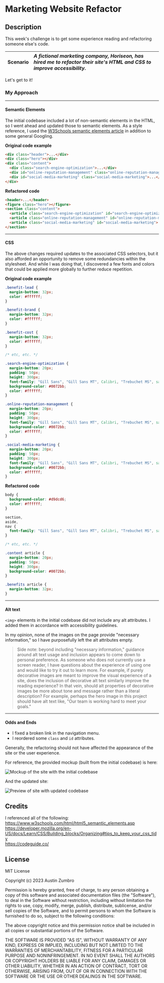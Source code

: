 # Marketing Website Refactor

## Description

This week's challenge is to get some experience reading and refactoring someone else's code.

| **Scenario** | *A fictional marketing company, Horiseon, has hired me to refactor their site's HTML and CSS to improve accessibility.* |
| :--- | :--- |

Let's get to it!

### My Approach
---

#### Semantic Elements

The initial codebase included a lot of non-semantic elements in the HTML, so I went ahead and updated those to semantic elements. As a style reference, I used the [W3Schools semantic elements article](https://www.w3schools.com/html/html5_semantic_elements.asp) in addition to some general Googling.

**Original code example**

```html
<div class="header">...</div>
<div class="hero"></div>
<div class="content">
  <div class="search-engine-optimization">...</div>
  <div id="online-reputation-management" class="online-reputation-management">...</div>
  <div id="social-media-marketing" class="social-media-marketing">...</div>
</div>
```

**Refactored code**

```html
<header>...</header>
<figure class="hero"></figure>
<section class="content">
  <article class="search-engine-optimization" id="search-engine-optimization">...</article>
  <article class="online-reputation-management" id="online-reputation-management">...</article>
  <article class="social-media-marketing" id="social-media-marketing">...</article>
</section>
```
---

#### CSS

The above changes required updates to the associated CSS selectors, but it also afforded an opportunity to remove some redundancies within the stylesheet. And while I was doing that, I discovered a few fonts and colors that could be applied more globally to further reduce repetition.

**Original code example**

```css
.benefit-lead {
  margin-bottom: 32px;
  color: #ffffff;
}

.benefit-brand {
  margin-bottom: 32px;
  color: #ffffff;
}

.benefit-cost {
  margin-bottom: 32px;
  color: #ffffff;
}

/* etc, etc. */

.search-engine-optimization {
  margin-bottom: 20px;
  padding: 50px;
  height: 300px;
  font-family: "Gill Sans", "Gill Sans MT", Calibri, "Trebuchet MS", sans-serif;
  background-color: #0072bb;
  color: #ffffff;
}

.online-reputation-management {
  margin-bottom: 20px;
  padding: 50px;
  height: 300px;
  font-family: "Gill Sans", "Gill Sans MT", Calibri, "Trebuchet MS", sans-serif;
  background-color: #0072bb;
  color: #ffffff;
}

.social-media-marketing {
  margin-bottom: 20px;
  padding: 50px;
  height: 300px;
  font-family: "Gill Sans", "Gill Sans MT", Calibri, "Trebuchet MS", sans-serif;
  background-color: #0072bb;
  color: #ffffff;
}
```

**Refactored code**

```css
body {
  background-color: #d9dcd6;
  color: #ffffff;
}

section,
aside,
nav {
  font-family: "Gill Sans", "Gill Sans MT", Calibri, "Trebuchet MS", sans-serif;
}

/* etc, etc. */

.content article {
  margin-bottom: 20px;
  padding: 50px;
  height: 300px;
  background-color: #0072bb;
}

.benefits article {
  margin-bottom: 32px;
}
```
---

#### Alt text

`<img>` elements in the initial codebase did not include any alt attributes. I added them in accordance with accessibility guidelines.

In my opinion, none of the images on the page provide "necessary information," so I have purposefully left the alt attributes empty.

> Side note: beyond including "necessary information," guidance around  alt text usage and inclusion appears to come down to personal preference. As someone who does not currently use a screen reader, I have questions about the experience of using one and would like to try it out to learn more. For example, if purely decorative images are meant to improve the visual experience of a site, does the inclusion of decorative alt text similarly improve the reading experience? In that vein, should alt properties of decorative images be more about tone and message rather than a literal description? For example, perhaps the hero image in this project should have alt text like, "Our team is working hard to meet your goals."

---

#### Odds and Ends

- I fixed a broken link in the navigation menu.
- I reordered some `class` and `id` attributes.

Generally, the refactoring should not have affected the appearance of the site or the user experience. 

For reference, the provided mockup (built from the initial codebase) is here:

![Mockup of the site with the initial codebase](./preview-images/horiseon-old.png "Horiseon Site Mockup")

And the updated site:

![Preview of site with updated codebase](./preview-images/horiseon-page-scroll.gif "Horiseon Site Updated Scroll")

## Credits

I referenced all of the following:    
https://www.w3schools.com/html/html5_semantic_elements.asp   
https://developer.mozilla.org/en-US/docs/Learn/CSS/Building_blocks/Organizing#tips_to_keep_your_css_tidy    
https://codeguide.co/    

## License

MIT License

Copyright (c) 2023 Austin Zumbro

Permission is hereby granted, free of charge, to any person obtaining a copy
of this software and associated documentation files (the "Software"), to deal
in the Software without restriction, including without limitation the rights
to use, copy, modify, merge, publish, distribute, sublicense, and/or sell
copies of the Software, and to permit persons to whom the Software is
furnished to do so, subject to the following conditions:

The above copyright notice and this permission notice shall be included in all
copies or substantial portions of the Software.

THE SOFTWARE IS PROVIDED "AS IS", WITHOUT WARRANTY OF ANY KIND, EXPRESS OR
IMPLIED, INCLUDING BUT NOT LIMITED TO THE WARRANTIES OF MERCHANTABILITY,
FITNESS FOR A PARTICULAR PURPOSE AND NONINFRINGEMENT. IN NO EVENT SHALL THE
AUTHORS OR COPYRIGHT HOLDERS BE LIABLE FOR ANY CLAIM, DAMAGES OR OTHER
LIABILITY, WHETHER IN AN ACTION OF CONTRACT, TORT OR OTHERWISE, ARISING FROM,
OUT OF OR IN CONNECTION WITH THE SOFTWARE OR THE USE OR OTHER DEALINGS IN THE
SOFTWARE.